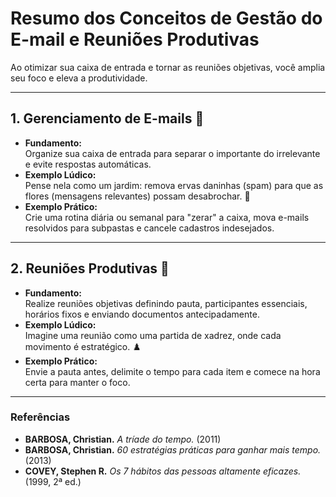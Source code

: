 # Resumo dos Conceitos de Gestão do E-mail e Reuniões Produtivas

Ao otimizar sua caixa de entrada e tornar as reuniões objetivas, você amplia seu foco e eleva a produtividade.

---

## 1. Gerenciamento de E-mails 📧
- **Fundamento:**  
  Organize sua caixa de entrada para separar o importante do irrelevante e evite respostas automáticas.
- **Exemplo Lúdico:**  
  Pense nela como um jardim: remova ervas daninhas (spam) para que as flores (mensagens relevantes) possam desabrochar. 🌸
- **Exemplo Prático:**  
  Crie uma rotina diária ou semanal para "zerar" a caixa, mova e-mails resolvidos para subpastas e cancele cadastros indesejados.

---

## 2. Reuniões Produtivas 🤝
- **Fundamento:**  
  Realize reuniões objetivas definindo pauta, participantes essenciais, horários fixos e enviando documentos antecipadamente.
- **Exemplo Lúdico:**  
  Imagine uma reunião como uma partida de xadrez, onde cada movimento é estratégico. ♟️
- **Exemplo Prático:**  
  Envie a pauta antes, delimite o tempo para cada item e comece na hora certa para manter o foco.

---

### Referências
- **BARBOSA, Christian.** *A tríade do tempo.* (2011)  
- **BARBOSA, Christian.** *60 estratégias práticas para ganhar mais tempo.* (2013)  
- **COVEY, Stephen R.** *Os 7 hábitos das pessoas altamente eficazes.* (1999, 2ª ed.)
